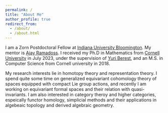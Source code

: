 ```yaml
---
permalink: /
title: "About Me"
author_profile: true
redirect_from: 
  - /about/
  - /about.html
---
```


I am a Zorn Postdoctoral Fellow at [Indiana University Bloomington](https://math.indiana.edu/index.html). My mentor is [Ajay Ramadoss](https://math.indiana.edu/about/faculty/ramadoss-ajay.html). I received my Ph.D in Mathematics from [Cornell University](https://math.cornell.edu/) in July 2023, under the supervision of [Yuri Berest](https://math.cornell.edu/yuri-berest), and an M.S. in Computer Science from Cornell university in 2018.

My research interests lie in homotopy theory and representation theory. I spend quite some time on generalized equivariant cohomology theory of spaces equipped with compact Lie group actions,  and recently I am working on equivariant formal spaces and their relation with quasi-invariants. I am also interested in category theroy and higher categories, espeically functor homology, simplicial methods and their applications in algebeaic topology and derived algebraic geometry. 
